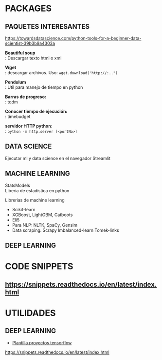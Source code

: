 # PACKAGES

## PAQUETES INTERESANTES 

https://towardsdatascience.com/python-tools-for-a-beginner-data-scientist-39b3b9a4303a

**Beautiful soup**  
:	Descargar texto html o xml

**Wget**  
:	descargar archivos. 
	Uso: `wget.download('http://:..")`

**Pendulum**  
: Util para manejo de tiempo en python

**Barras de progreso:**  
:	tqdm

**Conocer tiempo de ejecución:**  
:	timebudget

**servidor HTTP python**:  
:	`python -m http.server [<portNo>]`


## DATA SCIENCE

Ejecutar ml y data science en el navegador
Streamlit

## MACHINE LEARNING

StatsModels  
	Liberia de estadistica en python

Librerias de machine learning 

* Scikit-learn
* XGBoost, LightGBM, Catboots
* Eli5
* Para NLP: NLTK, SpaCy, Gensim
* Data scraping. Scrapy
Imbalanced-learn
                Tomek-links

## DEEP LEARNING


# CODE SNIPPETS
https://snippets.readthedocs.io/en/latest/index.html
---

# UTILIDADES

## DEEP LEARNING

* [Plantilla proyectos tensorflow](https://github.com/Mrgemy95/Tensorflow-Project-Template)

https://snippets.readthedocs.io/en/latest/index.html